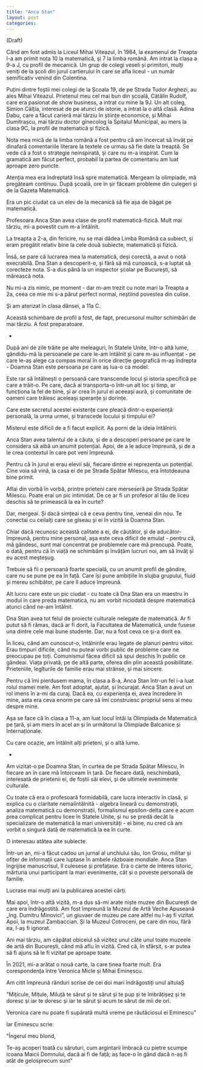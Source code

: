 ```yaml
---
title: "Anca Stan"
layout: post
categories: 
---
```

(Draft)

Când am fost admis la Liceul Mihai Viteazul, în 1984, la examenul de Treapta I-a am primit nota 10 la matematică, și 7 la limba română. Am intrat la clasa a 9-a J, cu profil de mecanică. Un grup de colegi veseli și primitori, mulți veniți de la școli din jurul cartierului în care se afla liceul - un număr semificativ venind din Colentina.

Puțini dintre foștii mei colegi de la Școala 19, de pe Strada Tudor Arghezi, au ales Mihai Viteazul. Prietenul meu cel mai bun din școală, Cătălin Rudolf, care era pasionat de show business, a intrat cu mine la 9J. Un alt coleg, Simion Câlția, interesat de pe atunci de istorie, a intrat la o altă clasă. Adina Dabu, care a făcut carieră mai târziu în științe economice, și Mihai Dumitrașcu, mai târziu doctor ginecolog la Spitalul Municipal, au mers la clasa 9C, la profil de matematică și fizică.

Nota mea mică de la limba română a fost pentru că am încercat să învăț pe dinafară comentariile literare la textele ce urmau să fie date la treaptă. Se vede că a fost o strategie neinspirată, și care nu m-a inspirat. Cum la gramatică am făcut perfect, probabil la partea de comentariu am luat aproape zero puncte.

Atenția mea era îndreptată însă spre matematică. Mergeam la olimpiade, mă pregăteam continuu. După școală, ore în șir făceam probleme din culegeri și de la Gazeta Matematică.

Era un pic ciudat ca un elev de la mecanică să fie așa de băgat pe matematică.

Profesoara Anca Stan avea clase de profil matematică-fizică. Mult mai târziu, mi-a povestit cum m-a întâlnit.

La treapta a 2-a, din fericire, nu se mai dădea Limba Română ca subiect, și eram pregătit relativ bine la cele două subiecte, matematică și fizică.

Însă, se pare că lucrarea mea la matematică, deși corectă, a avut o notă execrabilă. Dna Stan a descoperit-o, și fără să mă cunoască, s-a luptat să corecteze nota. S-a dus până la un inspector școlar pe București, să mărească nota.

Nu mi-a zis nimic, pe moment - dar m-am trezit cu note mari la Treapta a 2a, ceea ce mie mi s-a părut perfect normal, neștiind povestea din culise.

Și am aterizat în clasa dânsei, a 11a C.

Această schimbare de profil a fost, de fapt, precursorul multor schimbări de mai târziu. A fost preparatoare.

*

După ani de zile trăite pe alte meleaguri, în Statele Unite, într-o altă lume, gândidu-mă la persoanele pe care le-am întâlnit și care m-au influențat - pe care le-aș alege ca compas moral în orice direcție geografică m-aș îndrepta - Doamna Stan este persoana pe care aș lua-o ca model.

Este rar să întâlnești o persoană care transcende locul și istoria specifică pe care a trăit-o. Pe care, dacă ai transporta-o într-un alt loc și timp, ar funcționa la fel de bine, și ar crea în jurul ei aceeași aură, și comunitate de oameni care trăiesc aceleași speranțe și dorințe.

Care este secretul acestei existențe care pleacă dintr-o experiență personală, la urma urmei, și transcede locului și timpului ei?

Misterul este dificil de a fi facut explicit. Aș porni de la ideia întâlnirii.

Anca Stan avea talentul de a căuta, și de a descoperi persoane pe care le considera să aibă un anumit potențial. Apoi, de a le aduce împreună, și de a le crea contextul în care pot veni împreună.

Pentru că în jurul ei erau elevii săi, fiecare dintre ei reprezenta un potențial. Cine voia să vină, la casa ei de pe Strada Spătar Milescu, era întotdeauna bine primit.

Aflai din vorbă în vorbă, printre prieteni care merseseră pe Strada Spătar Milescu. Poate erai un pic intimidat. De ce ar fi un profesor al tău de liceu deschis să te primească la ea în curte?

Dar, mergeai. Și dacă simțeai că e ceva pentru tine, veneai din nou. Te conectai cu ceilalți care se gîseau și ei în vizită la Doamna Stan.

Chiar dacă recunosc această calitate a ei, de căutător, și de aducător-împreună, pentru mine personal, așa este ceva dificil de emulat - pentru că, mă gândesc, sunt mai concentrat pe problemele care mă preocupă. Poate, o dată, pentru că în viață ne schimbăm și învățăm lucruri noi, am să învăț și eu acest meșteșug.

Trebuie să fii o persoană foarte specială, cu un anumit profil de gândire, care nu se pune pe ea în față. Care își pune ambițiile în slujba grupului, fluid și mereu schibător, pe care îl aduce împreună.

Alt lucru care este un pic ciudat - cu toate că Dna Stan era un maestru în modul în care preda matematica, nu am vorbit niciodată despre matematică atunci când ne-am întâlnit.

Dna Stan avea tot felul de proiecte culturale nelegate de matematică. Ar fi putut să fi rămas, dacă ar fi dorit, la Facultatea de Matematică, unde fusese una dintre cele mai bune studente. Dar, nu a fost ceva ce și-a dorit ea.

În liceu, când am cunoscut-o, întâlnirile erau legate de planuri pentru viitor. Erau timpuri dificile, când nu puteai vorbi public de probleme care ne preocupau pe toți. Comunismul făcea dificil să spui deschis în public ce gândeai. Viața privată, pe de altă parte, oferea din plin această posibilitate. Prieteniile, legîturile de familie erau mai strânse, și mai sincere.

Pentru că îmi pierdusem mama, în clasa a 8-a, Anca Stan într-un fel i-a luat rolul mamei mele. Am fost adoptat, ajutat, și încurajat. Anca Stan a avut un rol imens în a-mi da curaj. Dacă ea, cu experiența ei, avea încredere în mine, asta era ceva enorm pe care să îmi construiesc propriul sens al meu despre mine.

Așa se face că în clasa a 11-a, am luat locul întâi la Olimpiada de Matematică pe țară, și am mers în acel an și în următorul la Olimpiade Balcanice și Internaționale.

Cu care ocazie, am întâlnit alți prieteni, și o altă lume.

*

Am vizitat-o pe Doamna Stan, în curtea de pe Strada Spătar Milescu, în fiecare an în care mă întorceam în țară. De fiecare dată, neschimbată, interesată de prietenii ei, de foștii săi elevi, și de ultimele evenimente culturale.

Cu toate că era o profesoară formidabilă, care lucra interactiv în clasă, și explica cu o claritate nemaiîntâlnită - algebra lineară cu demonstrații, analiza matematică cu demonstrații, formalismul epsilon-delta care e acum prea complicat pentru licee în Statele Unite, și nu se predă decât la specializare de matematică la mari universități - ei bine, nu cred că am vorbit o singură dată de matematică la ea în curte.

O interesau atâtea alte subiecte.

Într-un an, mi-a făcut cadou un jurnal al unchiului său, Ion Grosu, militar și ofițer de informații care luptase în ambele războaie mondiale. Anca Stan îngrijise manuscrisul, îl culesese și prefațase. Era o carte de înteres istoric, mărturia unui participant la mari evenimente, cât și o poveste personală de familie.

Lucrase mai mulți ani la publicarea acestei cărți.

Mai apoi, într-o altă vizită, m-a dus să-mi arate niște muzee din București de care era îndrăgostită. Am fost împreună la Muzeul de Artă Veche Apuseană „Ing. Dumitru Minovici”, un giuvaer de muzeu pe care altfel nu l-aș fi vizitat. Apoi, la muzeul Zambaccian. Și la Muzeul Cotroceni, pe care din nou, fără ea, l-aș fi ignorat.

Ani mai târziu, am căpătat obiceiul să vizitez unul câte unul toate muzeele de artă din București, când mă aflu în vizită. Cred că, în sfârșit, s-ar putea să fi ajuns să le fi vizitat pe aproape toate.

În 2021, mi-a arătat o nouă carte, la care ținea foarte mult. Era corespondența între Veronica Micle și Mihai Eminescu.

Am citit împreună rânduri scrise de cei doi mari îndrăgostiți unul altuiaȘ

"Mițicule, Mițule, Miluță te sărut și te sărut și te pup și te îmbrățișez și te doresc și iar te doresc și iar te sărut și acum te sărut de mii de ori.

Veronica care nu poate fi supărată multă vreme pe răutăciosul ei Eminescu"

Iar Eminescu scrie:

"Îngerul meu blond, 

Te-aș acoperi toată cu săruturi, cum argintarii îmbracă cu pietre scumpe icoana Maicii Domnului, dacă ai fi de față; aș face-o în gând dacă n-aș fi atât de gelosprecum sunt"

